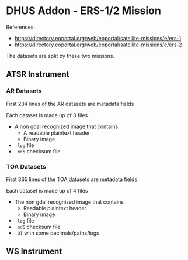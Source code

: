 # DHUS Addon - ERS-1/2 Mission

References: 
* https://directory.eoportal.org/web/eoportal/satellite-missions/e/ers-1
* https://directory.eoportal.org/web/eoportal/satellite-missions/e/ers-2

The datasets are split by these two missions.

## ATSR Instrument

### AR Datasets

First 234 lines of the AR datasets are metadata fields

Each dataset is made up of 3 files

* A non gdal recognized image that contains
    * A readable plaintext header
    * Binary image
* `.log` file
* `.md5` checksum file

### TOA Datasets

First 365 lines of the TOA datasets are metadata fields

Each dataset is made up of 4 files

* The non gdal recognized image that contains
    * Readable plaintext header
    * Binary image
* `.log` file
* `.md5` checksum file
* `.OT` with some decimals/paths/logs

## WS Instrument